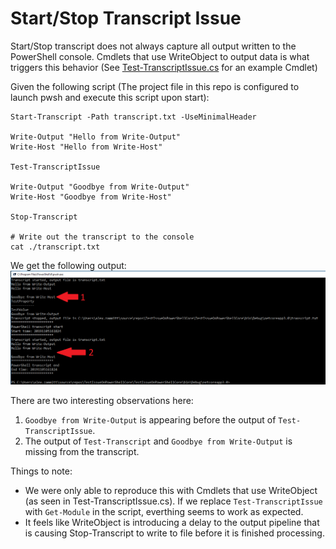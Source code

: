 ﻿# Start/Stop Transcript Issue

Start/Stop transcript does not always capture all output written to the PowerShell console.  Cmdlets that use WriteObject to output data is what triggers this behavior (See [Test-TranscriptIssue.cs](TestIssueOnPowerShellCore/Test-TranscriptIssue.cs) for an example Cmdlet)

Given the following script (The project file in this repo is configured to launch pwsh and execute this script upon start):

```
Start-Transcript -Path transcript.txt -UseMinimalHeader

Write-Output "Hello from Write-Output"
Write-Host "Hello from Write-Host"

Test-TranscriptIssue

Write-Output "Goodbye from Write-Output"
Write-Host "Goodbye from Write-Host"

Stop-Transcript

# Write out the transcript to the console
cat ./transcript.txt
```
We get the following output:
![Console Output](TestIssueOnPowerShellCore/console.png)

There are two interesting observations here:
1) `Goodbye from Write-Output` is appearing before the output of `Test-TranscriptIssue`.
2) The output of `Test-Transcript` and `Goodbye from Write-Output` is missing from the transcript.

Things to note:
- We were only able to reproduce this with Cmdlets that use WriteObject (as seen in Test-TranscriptIssue.cs).   If we replace `Test-TranscriptIssue` with `Get-Module` in the script, everthing seems to work as expected.
- It feels like WriteObject is introducing a delay to the output pipeline that is causing Stop-Transcript to write to file before it is finished processing.
